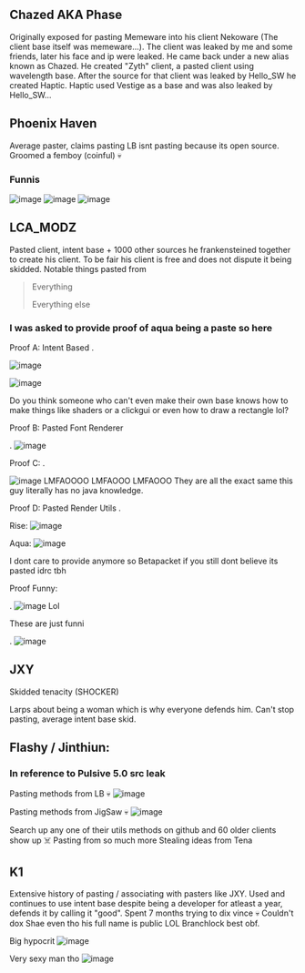 ## Chazed AKA Phase
Originally exposed for pasting Memeware into his client Nekoware (The client base itself was memeware...). 
The client was leaked by me and some friends, later his face and ip were leaked. 
He came back under a new alias known as Chazed. He created "Zyth" client, a pasted client using wavelength base.
After the source for that client was leaked by Hello_SW he created Haptic. Haptic used Vestige as a base and was also leaked by Hello_SW...


## Phoenix Haven
Average paster, claims pasting LB isnt pasting because its open source. Groomed a femboy (coinful) 💀

### Funnis
![image](https://user-images.githubusercontent.com/93102482/205672425-0853cbf0-b427-4fdf-9243-86647b8e6788.png)
![image](https://user-images.githubusercontent.com/93102482/205672458-4b1f619b-2cf5-4648-ae95-75bb485088b0.png)
![image](https://user-images.githubusercontent.com/93102482/205672225-c9e8059d-4ec6-4b2f-976b-b49867d5118b.png)

## LCA_MODZ
Pasted client, intent base + 1000 other sources he frankensteined together to create his client. To be fair his client is free and does not dispute it being skidded. Notable things pasted from
> Everything
> 
> Everything else

### I was asked to provide proof of aqua being a paste so here
Proof A: Intent Based
.

![image](https://user-images.githubusercontent.com/93102482/209030057-d5541363-a071-44f4-a584-e8b65246313d.png)

![image](https://user-images.githubusercontent.com/93102482/209030018-e7f2d86d-042b-4eb0-a50a-6d031ea6b1da.png)

Do you think someone who can't even make their own base knows how to make things like shaders or a clickgui or even how to draw a rectangle lol?

Proof B: Pasted Font Renderer

.
![image](https://user-images.githubusercontent.com/93102482/209030284-40599be6-d3c8-43e1-952b-c5e8eecce290.png)

Proof C: 
.

![image](https://user-images.githubusercontent.com/93102482/209030810-9996c6af-8728-482e-b234-8f31282ac25d.png)
LMFAOOOO LMFAOOO LMFAOOO
They are all the exact same this guy literally has no java knowledge.

Proof D: Pasted Render Utils
.

Rise: ![image](https://user-images.githubusercontent.com/93102482/209031116-b6cf71fb-a795-4975-89c6-f037e68c57b2.png)

Aqua: ![image](https://user-images.githubusercontent.com/93102482/209031131-e8099bce-e191-40bb-b5c6-4c23897d491f.png)

I dont care to provide anymore so Betapacket if you still dont believe its pasted idrc tbh


Proof Funny: 

.
![image](https://user-images.githubusercontent.com/93102482/209030358-d2927818-21af-4457-8862-98968c764953.png)
Lol

These are just funni

.
![image](https://user-images.githubusercontent.com/93102482/208136399-143aa15b-91dd-47ba-aee1-7ee57b34a71c.png)

## JXY
Skidded tenacity (SHOCKER)

Larps about being a woman which is why everyone defends him. Can't stop pasting, average intent base skid.

## Flashy / Jinthiun:
### In reference to Pulsive 5.0 src leak
Pasting methods from LB 💀
![image](https://user-images.githubusercontent.com/93102482/208989225-ac58bb05-4884-4418-8d50-7648e768a082.png)

Pasting methods from JigSaw 💀
![image](https://user-images.githubusercontent.com/93102482/208947089-560c2106-c476-43fe-b64d-3303a66a4a2d.png)

Search up any one of their utils methods on github and 60 older clients show up ☠️
Pasting from so much more
Stealing ideas from Tena


## K1
Extensive history of pasting / associating with pasters like JXY.
Used and continues to use intent base despite being a developer for atleast a year, defends it by calling it "good".
Spent 7 months trying to dix vince 💀
Couldn't dox Shae even tho his full name is public LOL
Branchlock best obf.

Big hypocrit
![image](https://user-images.githubusercontent.com/93102482/212106948-e9490c01-c38a-44d4-b98b-3e390a8497ff.png)


Very sexy man tho
![image](https://user-images.githubusercontent.com/93102482/212106869-9b49b881-2e38-4024-b06c-73edb6b28c2d.png)

